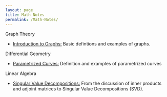 ```yaml
---
layout: page
title: Math Notes
permalink: /Math-Notes/
---
```


Graph Theory
* [Introduction to Graphs:](https://czsding40925.github.io/Graph-Basics) Basic defintions and examples of graphs. <br>

Differential Geometry
* [Parametrized Curves:](https://czsding40925.github.io/Parametrized-Curves) Definition and examples of parametrized curves<br>

Linear Algebra 
* [Singular Value Decompositions:](https://czsding40925.github.io/SVD) From the discussion of inner products and adjoint matrices to Singular Value Decompositions (SVD).